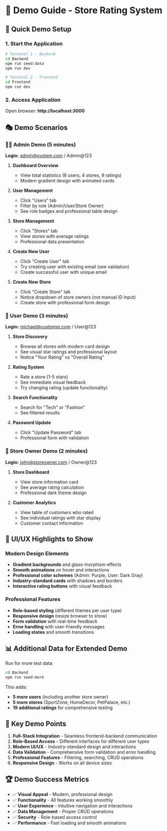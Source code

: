 # 🎯 Demo Guide - Store Rating System

## 🚀 Quick Demo Setup

### 1. Start the Application
```bash
# Terminal 1 - Backend
cd Backend
npm run seed:data
npm run dev

# Terminal 2 - Frontend  
cd Frontend
npm run dev
```

### 2. Access Application
Open browser: **http://localhost:3000**

## 🎭 Demo Scenarios

### 👨‍💼 Admin Demo (5 minutes)

**Login:** admin@system.com / Admin@123

1. **Dashboard Overview**
   - View total statistics (6 users, 4 stores, 9 ratings)
   - Modern gradient design with animated cards

2. **User Management**
   - Click "Users" tab
   - Filter by role (Admin/User/Store Owner)
   - See role badges and professional table design

3. **Store Management**
   - Click "Stores" tab
   - View stores with average ratings
   - Professional data presentation

4. **Create New User**
   - Click "Create User" tab
   - Try creating user with existing email (see validation)
   - Create successful user with unique email

5. **Create New Store**
   - Click "Create Store" tab
   - Notice dropdown of store owners (not manual ID input)
   - Create store with professional form design

### 👤 User Demo (3 minutes)

**Login:** michael@customer.com / User@123

1. **Store Discovery**
   - Browse all stores with modern card design
   - See visual star ratings and professional layout
   - Notice "Your Rating" vs "Overall Rating"

2. **Rating System**
   - Rate a store (1-5 stars)
   - See immediate visual feedback
   - Try changing rating (update functionality)

3. **Search Functionality**
   - Search for "Tech" or "Fashion"
   - See filtered results

4. **Password Update**
   - Click "Update Password" tab
   - Professional form with validation

### 🏪 Store Owner Demo (2 minutes)

**Login:** john@storeowner.com / Owner@123

1. **Store Dashboard**
   - View store information card
   - See average rating calculation
   - Professional dark theme design

2. **Customer Analytics**
   - View table of customers who rated
   - See individual ratings with star display
   - Customer contact information

## 🎨 UI/UX Highlights to Show

### Modern Design Elements
- **Gradient backgrounds** and glass-morphism effects
- **Smooth animations** on hover and interactions
- **Professional color schemes** (Admin: Purple, User: Dark Gray)
- **Industry-standard cards** with shadows and borders
- **Interactive rating buttons** with visual feedback

### Professional Features
- **Role-based styling** (different themes per user type)
- **Responsive design** (resize browser to show)
- **Form validation** with real-time feedback
- **Error handling** with user-friendly messages
- **Loading states** and smooth transitions

## 📊 Additional Data for Extended Demo

Run for more test data:
```bash
cd Backend
npm run seed:more
```

This adds:
- **5 more users** (including another store owner)
- **5 more stores** (SportZone, HomeDecor, PetPalace, etc.)
- **19 additional ratings** for comprehensive testing

## 🎯 Key Demo Points

1. **Full-Stack Integration** - Seamless frontend-backend communication
2. **Role-Based Access** - Different interfaces for different user types
3. **Modern UI/UX** - Industry-standard design and interactions
4. **Data Validation** - Comprehensive form validation and error handling
5. **Professional Features** - Filtering, searching, CRUD operations
6. **Responsive Design** - Works on all device sizes

## 🏆 Demo Success Metrics

- ✅ **Visual Appeal** - Modern, professional design
- ✅ **Functionality** - All features working smoothly
- ✅ **User Experience** - Intuitive navigation and interactions
- ✅ **Data Management** - Proper CRUD operations
- ✅ **Security** - Role-based access control
- ✅ **Performance** - Fast loading and smooth animations

